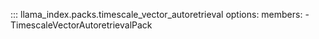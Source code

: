 ::: llama_index.packs.timescale_vector_autoretrieval
options:
members: - TimescaleVectorAutoretrievalPack
